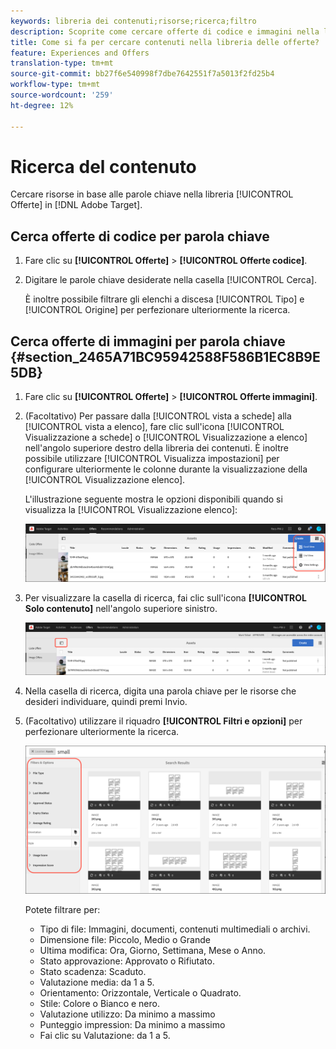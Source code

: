 ```yaml
---
keywords: libreria dei contenuti;risorse;ricerca;filtro
description: Scoprite come cercare offerte di codice e immagini nella libreria  Adobe Target Offers.
title: Come si fa per cercare contenuti nella libreria delle offerte?
feature: Experiences and Offers
translation-type: tm+mt
source-git-commit: bb27f6e540998f7dbe7642551f7a5013f2fd25b4
workflow-type: tm+mt
source-wordcount: '259'
ht-degree: 12%

---
```



# Ricerca del contenuto

Cercare risorse in base alle parole chiave nella libreria [!UICONTROL Offerte] in [!DNL Adobe Target].

## Cerca offerte di codice per parola chiave

1. Fare clic su **[!UICONTROL Offerte]** > **[!UICONTROL Offerte codice]**.
1. Digitare le parole chiave desiderate nella casella [!UICONTROL Cerca].

   È inoltre possibile filtrare gli elenchi a discesa [!UICONTROL Tipo] e [!UICONTROL Origine] per perfezionare ulteriormente la ricerca.

## Cerca offerte di immagini per parola chiave {#section_2465A71BC95942588F586B1EC8B9E5DB}

1. Fare clic su **[!UICONTROL Offerte]** > **[!UICONTROL Offerte immagini]**.

1. (Facoltativo) Per passare dalla [!UICONTROL vista a schede] alla [!UICONTROL vista a elenco], fare clic sull&#39;icona [!UICONTROL Visualizzazione a schede] o [!UICONTROL Visualizzazione a elenco] nell&#39;angolo superiore destro della libreria dei contenuti. È inoltre possibile utilizzare [!UICONTROL Visualizza impostazioni] per configurare ulteriormente le colonne durante la visualizzazione della [!UICONTROL Visualizzazione elenco].

   L&#39;illustrazione seguente mostra le opzioni disponibili quando si visualizza la [!UICONTROL Visualizzazione elenco]:

   ![Opzioni Visualizzazione elenco](/help/c-experiences/c-manage-content/assets/view-settings-options.png)

1. Per visualizzare la casella di ricerca, fai clic sull&#39;icona **[!UICONTROL Solo contenuto]** nell&#39;angolo superiore sinistro.

   ![Opzione Solo contenuto](/help/c-experiences/c-manage-content/assets/content-only.png)

1. Nella casella di ricerca, digita una parola chiave per le risorse che desideri individuare, quindi premi Invio.

1. (Facoltativo) utilizzare il riquadro **[!UICONTROL Filtri e opzioni]** per perfezionare ulteriormente la ricerca.

   ![Riquadro Filtro e opzioni](/help/c-experiences/c-manage-content/assets/filter-and-options.png)

   Potete filtrare per:

   * Tipo di file: Immagini, documenti, contenuti multimediali o archivi.
   * Dimensione file: Piccolo, Medio o Grande
   * Ultima modifica: Ora, Giorno, Settimana, Mese o Anno.
   * Stato approvazione: Approvato o Rifiutato.
   * Stato scadenza: Scaduto.
   * Valutazione media: da 1 a 5.
   * Orientamento: Orizzontale, Verticale o Quadrato.
   * Stile: Colore o Bianco e nero.
   * Valutazione utilizzo: Da minimo a massimo
   * Punteggio impression: Da minimo a massimo
   * Fai clic su Valutazione: da 1 a 5.